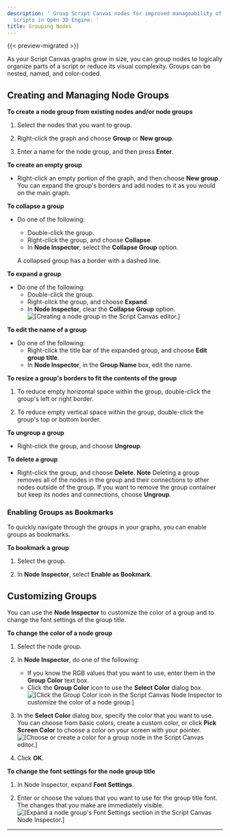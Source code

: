 ```yaml
---
description: ' Group Script Canvas nodes for improved manageability of your visual
  scripts in Open 3D Engine. '
title: Grouping Nodes
---
```


{{< preview-migrated >}}

As your Script Canvas graphs grow in size, you can group nodes to logically organize parts of a script or reduce its visual complexity. Groups can be nested, named, and color\-coded.

## Creating and Managing Node Groups 

**To create a node group from existing nodes and/or node groups**

1. Select the nodes that you want to group.

1. Right\-click the graph and choose **Group** or **New group**.

1. Enter a name for the node group, and then press **Enter**.

**To create an empty group**
+ Right\-click an empty portion of the graph, and then choose **New group**. You can expand the group's borders and add nodes to it as you would on the main graph.

**To collapse a group**
+ Do one of the following:
  + Double\-click the group.
  + Right\-click the group, and choose **Collapse**.
  + In **Node Inspector**, select the **Collapse Group** option.

  A collapsed group has a border with a dashed line.

**To expand a group**
+ Do one of the following:
  + Double\-click the group.
  + Right\-click the group, and choose **Expand**.
  + In **Node Inspector**, clear the **Collapse Group** option.
![\[Creating a node group in the Script Canvas editor.\]](/images/shared/shared-script-canvas-node-groups-1.gif)

**To edit the name of a group**
+ Do one of the following:
  + Right\-click the title bar of the expanded group, and choose **Edit group title**.
  + In **Node Inspector**, in the **Group Name** box, edit the name.

**To resize a group's borders to fit the contents of the group**

1. To reduce empty horizontal space within the group, double\-click the group's left or right border.

1. To reduce empty vertical space within the group, double\-click the group's top or bottom border.

**To ungroup a group**
+ Right\-click the group, and choose **Ungroup**.

**To delete a group**
+ Right\-click the group, and choose **Delete**.
**Note**
Deleting a group removes all of the nodes in the group and their connections to other nodes outside of the group. If you want to remove the group container but keep its nodes and connections, choose **Ungroup**.

### Enabling Groups as Bookmarks 

To quickly navigate through the groups in your graphs, you can enable groups as bookmarks.

**To bookmark a group**

1. Select the group.

1. In **Node Inspector**, select **Enable as Bookmark**.

## Customizing Groups 

You can use the **Node Inspector** to customize the color of a group and to change the font settings of the group title.

**To change the color of a node group**

1. Select the node group.

1. In **Node Inspector**, do one of the following:
   + If you know the RGB values that you want to use, enter them in the **Group Color** text box.
   + Click the **Group Color** icon to use the **Select Color** dialog box.
![\[Click the Group Color icon in the Script Canvas Node Inspector to customize the color of a node group.\]](/images/user-guide/scripting/script-canvas/script-canvas-node-groups-2.png)

1. In the **Select Color** dialog box, specify the color that you want to use. You can choose from basic colors, create a custom color, or click **Pick Screen Color** to choose a color on your screen with your pointer.
![\[Choose or create a color for a group node in the Script Canvas editor.\]](/images/user-guide/scripting/script-canvas/script-canvas-node-groups-3.png)

1. Click **OK**.

**To change the font settings for the node group title**

1. In Node Inspector, expand **Font Settings**.

1. Enter or choose the values that you want to use for the group title font. The changes that you make are immediately visible.
![\[Expand a node group's Font Settings section in the Script Canvas Node Inspector.\]](/images/user-guide/scripting/script-canvas/script-canvas-node-groups-4.png)
****

